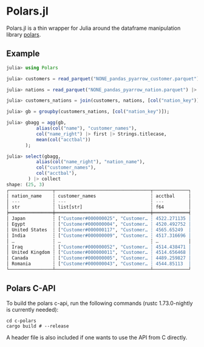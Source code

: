 # Polars.jl

Polars.jl is a thin wrapper for Julia around the dataframe manipulation library [polars](https://github.com/pola-rs/polars).

## Example

```julia
julia> using Polars

julia> customers = read_parquet("NONE_pandas_pyarrow_customer.parquet") |> lazy;

julia> nations = read_parquet("NONE_pandas_pyarrow_nation.parquet") |> lazy;

julia> customers_nations = join(customers, nations, [col("nation_key")], [col("nation_key")]);

julia> gb = groupby(customers_nations, [col("nation_key")]);

julia> gbagg = agg(gb,
           alias(col("name"), "customer_names"),
           col("name_right") |> first |> Strings.titlecase,
           mean(col("acctbal"))
       );

julia> select(gbagg,
           alias(col("name_right"), "nation_name"),
           col("customer_names"),
           col("acctbal"),
        ) |> collect
shape: (25, 3)
┌────────────────┬───────────────────────────────────┬─────────────┐
│ nation_name    ┆ customer_names                    ┆ acctbal     │
│ ---            ┆ ---                               ┆ ---         │
│ str            ┆ list[str]                         ┆ f64         │
╞════════════════╪═══════════════════════════════════╪═════════════╡
│ Japan          ┆ ["Customer#000000025", "Customer… ┆ 4522.271135 │
│ Egypt          ┆ ["Customer#000000004", "Customer… ┆ 4520.492752 │
│ United States  ┆ ["Customer#000000117", "Customer… ┆ 4565.65249  │
│ India          ┆ ["Customer#000000009", "Customer… ┆ 4517.316696 │
│ …              ┆ …                                 ┆ …           │
│ Iraq           ┆ ["Customer#000000052", "Customer… ┆ 4514.438471 │
│ United Kingdom ┆ ["Customer#000000011", "Customer… ┆ 4514.656468 │
│ Canada         ┆ ["Customer#000000005", "Customer… ┆ 4489.259827 │
│ Romania        ┆ ["Customer#000000043", "Customer… ┆ 4544.85113  │
└────────────────┴───────────────────────────────────┴─────────────┘
```

## Polars C-API

To build the polars c-api, run the following commands (rustc 1.73.0-nightly is currently needed):

```
cd c-polars
cargo build # --release
```

A header file is also included if one wants to use the API from C directly.
